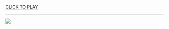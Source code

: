 
<a href="https://premium76.site?title=how_to_win_lodge_cool_math_games&ref=12M">CLICK TO PLAY</a></h3>
<hr>

<a href="https://premium76.site?title=how_to_win_lodge_cool_math_games&ref=12M"><img src="https://clearcache.store/games.png"></a>


